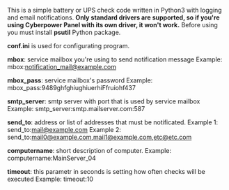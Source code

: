 This is a simple battery or UPS check code written in Python3 with logging and email notifications.
<b>Only standard drivers are supported, so if you're using Cyberpower Panel with its own driver, it won't work.</b>
Before using you must install <b>psutil</b> Python package.

<b>conf.ini</b> is used for configurating program.

<b>mbox</b>: service mailbox you're using to send notification message
Example:
mbox:notification_mail@example.com

<b>mbox_pass</b>: service mailbox's password
Example:
mbox_pass:9489ghfghiughiuerhiFfruiohf437

<b>smtp_server</b>: smtp server with port that is used by service mailbox
Example:
smtp_server:smtp.mailserver.com:587

<b>send_to</b>: address or list of addresses that must be notificated. 
Example 1:
send_to:mail@example.com
Example 2:
send_to:mail0@example.com,mail1@example.com,etc@etc.com

<b>computername</b>: short description of computer.
Example:
computername:MainServer_04

<b>timeout</b>: this parametr in seconds is setting how often checks will be executed
Example:
timeout:10
